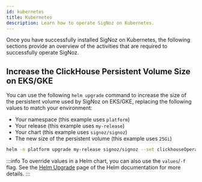 ```yaml
---
id: kubernetes
title: Kubernetes
description: Learn how to operate SigNoz on Kubernetes.
---
```


Once you have successfully installed SigNoz on Kubernetes, the following sections provide an overview of the activities that are required to successfully operate SigNoz.


<!-- Not sure the next section fits here, as all our instructions are related to on-prem installs-->
##  Increase the ClickHouse Persistent Volume Size on EKS/GKE


You can use the following `helm upgrade` command to increase the size of the persistent volume used by SigNoz on EKS/GKE, replacing the following values to match your environment:

- Your namespace (this example uses `platform`)
- Your release (this example uses `my-release`)
- Your chart (this example uses `signoz/signoz`)
- The new size of the persistent volume (this example uses `25Gi`)

```bash
helm -n platform upgrade my-release signoz/signoz --set clickhouseOperator.storage=25Gi
```

:::info
To override values in a Helm chart, you can also use the `values`/`-f` flag. See the [Helm Upgrade](https://helm.sh/docs/helm/helm_upgrade/) page of the Helm documentation for more details.
:::
